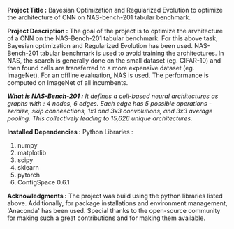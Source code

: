 **Project Title :**
Bayesian Optimization and Regularized Evolution to optimize the architecture of CNN on NAS-bench-201 tabular benchmark.

**Project Description :**
The goal of the project is to optimize the arvhitecture of a CNN on the NAS-Bench-201 tabular benchmark.
For this above task, Bayesian optimization and Regularized Evolution has been used.
NAS-Bench-201 tabular benchmark is used to avoid training the architectures.
In NAS, the search is generally done on the small dataset (eg. CIFAR-10) and then found cells are transferred to a more expensive dataset (eg. ImageNet).
For an offline evaluation, NAS is used. The performance is computed on ImageNet of all incumbents.

***What is NAS-Bench-201 :***
*It defines a cell-based neural architectures as graphs with : 4 nodes, 6 edges.
Each edge has 5 possible operations - zeroize, skip conneections, 1x1 and 3x3 convolutions, and 3x3 average pooling. This collectively leading to 15,626 unique architectures.*

**Installed Dependencies :**
Python Libraries :
1. numpy
2. matplotlib
3. scipy
4. sklearn
5. pytorch
6. ConfigSpace 0.6.1

**Acknowledgments :**
The project was build using the python libraries listed above. 
Additionally, for package installations and environment management, 'Anaconda' has been used.
Special thanks to the open-source community for making such a great contributions and for making them available.
